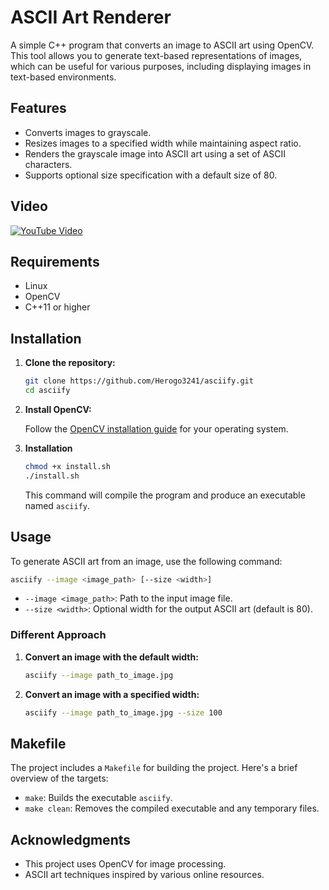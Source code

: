 # ASCII Art Renderer

A simple C++ program that converts an image to ASCII art using OpenCV. This tool allows you to generate text-based representations of images, which can be useful for various purposes, including displaying images in text-based environments.

## Features

- Converts images to grayscale.
- Resizes images to a specified width while maintaining aspect ratio.
- Renders the grayscale image into ASCII art using a set of ASCII characters.
- Supports optional size specification with a default size of 80.

## Video
[![YouTube Video](https://img.youtube.com/vi/DCgSY7DrJ78/0.jpg)](https://youtu.be/DCgSY7DrJ78)


## Requirements


- Linux
- OpenCV
- C++11 or higher

## Installation

1. **Clone the repository:**

   ```bash
   git clone https://github.com/Herogo3241/asciify.git
   cd asciify
   ```

2. **Install OpenCV:**

   Follow the [OpenCV installation guide](https://docs.opencv.org/master/d7/d9f/tutorial_linux_install.html) for your operating system.

3. **Installation**

   ```bash
   chmod +x install.sh
   ./install.sh
   ```

   This command will compile the program and produce an executable named `asciify`.

## Usage

To generate ASCII art from an image, use the following command:

```bash
asciify --image <image_path> [--size <width>]
```

- `--image <image_path>`: Path to the input image file.
- `--size <width>`: Optional width for the output ASCII art (default is 80).

### Different Approach

1. **Convert an image with the default width:**

   ```bash
   asciify --image path_to_image.jpg
   ```

2. **Convert an image with a specified width:**

   ```bash
   asciify --image path_to_image.jpg --size 100
   ```

## Makefile

The project includes a `Makefile` for building the project. Here's a brief overview of the targets:

- `make`: Builds the executable `asciify`.
- `make clean`: Removes the compiled executable and any temporary files.


## Acknowledgments

- This project uses OpenCV for image processing.
- ASCII art techniques inspired by various online resources.


